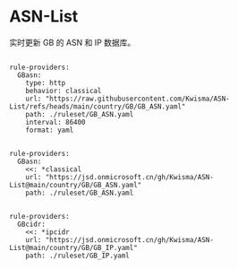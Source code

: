 
# ASN-List

实时更新 GB 的 ASN 和 IP 数据库。

<pre><code class="language-javascript">
rule-providers:
  GBasn:
    type: http
    behavior: classical
    url: "https://raw.githubusercontent.com/Kwisma/ASN-List/refs/heads/main/country/GB/GB_ASN.yaml"
    path: ./ruleset/GB_ASN.yaml
    interval: 86400
    format: yaml
</code></pre>

<pre><code class="language-javascript">
rule-providers:
  GBasn:
    <<: *classical
    url: "https://jsd.onmicrosoft.cn/gh/Kwisma/ASN-List@main/country/GB/GB_ASN.yaml"
    path: ./ruleset/GB_ASN.yaml
</code></pre>

<pre><code class="language-javascript">
rule-providers:
  GBcidr:
    <<: *ipcidr
    url: "https://jsd.onmicrosoft.cn/gh/Kwisma/ASN-List@main/country/GB/GB_IP.yaml"
    path: ./ruleset/GB_IP.yaml
</code></pre>